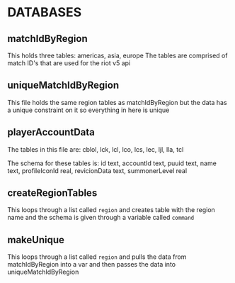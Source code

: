 # DATABASES

## matchIdByRegion
This holds three tables: americas, asia, europe
The tables are comprised of match ID's that are used for
the riot v5 api


## uniqueMatchIdByRegion
This file holds the same region tables as matchIdByRegion
but the data has a unique constraint on it so everything
in here is unique

## playerAccountData
The tables in this file are: cblol, lck, lcl, lco, lcs, lec, ljl, lla, tcl

The schema for these tables is:
id text, accountId text, puuid text, name text, profileIconId real, revicionData text, summonerLevel real

## createRegionTables
This loops through a list called `region` and creates table
with the region name and the schema is given through
a variable called `command`

## makeUnique
This loops through a list called `region` and pulls the
data from matchIdByRegion into a var and then
passes the data into uniqueMatchIdByRegion 

